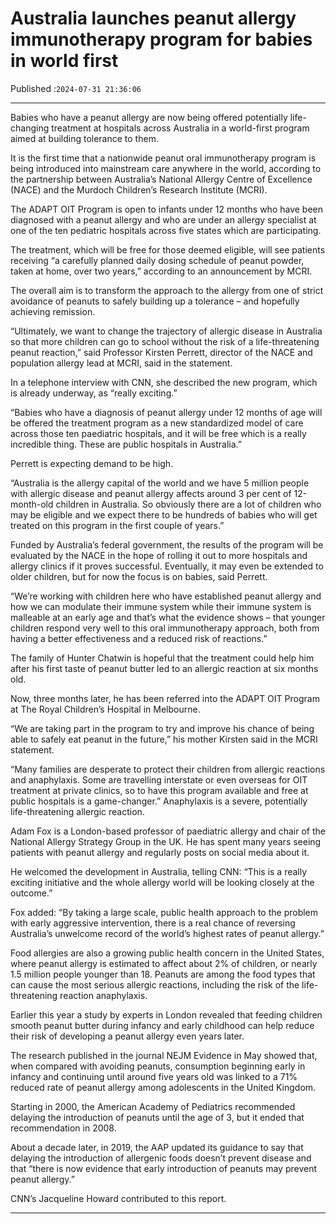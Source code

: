 # Australia launches peanut allergy immunotherapy program for babies in world first

Published :`2024-07-31 21:36:06`

---

Babies who have a peanut allergy are now being offered potentially life-changing treatment at hospitals across Australia in a world-first program aimed at building tolerance to them.

It is the first time that a nationwide peanut oral immunotherapy program is being introduced into mainstream care anywhere in the world, according to the partnership between Australia’s National Allergy Centre of Excellence (NACE) and the Murdoch Children’s Research Institute (MCRI).

The ADAPT OIT Program is open to infants under 12 months who have been diagnosed with a peanut allergy and who are under an allergy specialist at one of the ten pediatric hospitals across five states which are participating.

The treatment, which will be free for those deemed eligible, will see patients receiving “a carefully planned daily dosing schedule of peanut powder, taken at home, over two years,” according to an announcement by MCRI.

The overall aim is to transform the approach to the allergy from one of strict avoidance of peanuts to safely building up a tolerance – and hopefully achieving remission.

“Ultimately, we want to change the trajectory of allergic disease in Australia so that more children can go to school without the risk of a life-threatening peanut reaction,” said Professor Kirsten Perrett, director of the NACE and population allergy lead at MCRI, said in the statement.

In a telephone interview with CNN, she described the new program, which is already underway, as “really exciting.”

“Babies who have a diagnosis of peanut allergy under 12 months of age will be offered the treatment program as a new standardized model of care across those ten paediatric hospitals, and it will be free which is a really incredible thing. These are public hospitals in Australia.”

Perrett is expecting demand to be high.

“Australia is the allergy capital of the world and we have 5 million people with allergic disease and peanut allergy affects around 3 per cent of 12-month-old children in Australia. So obviously there are a lot of children who may be eligible and we expect there to be hundreds of babies who will get treated on this program in the first couple of years.”

Funded by Australia’s federal government, the results of the program will be evaluated by the NACE in the hope of rolling it out to more hospitals and allergy clinics if it proves successful. Eventually, it may even be extended to older children, but for now the focus is on babies, said Perrett.

“We’re working with children here who have established peanut allergy and how we can modulate their immune system while their immune system is malleable at an early age and that’s what the evidence shows – that younger children respond very well to this oral immunotherapy approach, both from having a better effectiveness and a reduced risk of reactions.”

The family of Hunter Chatwin is hopeful that the treatment could help him after his first taste of peanut butter led to an allergic reaction at six months old.

Now, three months later, he has been referred into the ADAPT OIT Program at The Royal Children’s Hospital in Melbourne.

“We are taking part in the program to try and improve his chance of being able to safely eat peanut in the future,” his mother Kirsten said in the MCRI statement.

“Many families are desperate to protect their children from allergic reactions and anaphylaxis. Some are travelling interstate or even overseas for OIT treatment at private clinics, so to have this program available and free at public hospitals is a game-changer.” Anaphylaxis is a severe, potentially life-threatening allergic reaction.

Adam Fox is a London-based professor of paediatric allergy and chair of the National Allergy Strategy Group in the UK. He has spent many years seeing patients with peanut allergy and regularly posts on social media about it.

He welcomed the development in Australia, telling CNN: “This is a really exciting initiative and the whole allergy world will be looking closely at the outcome.”

Fox added: “By taking a large scale, public health approach to the problem with early aggressive intervention, there is a real chance of reversing Australia’s unwelcome record of the world’s highest rates of peanut allergy.”

Food allergies are also a growing public health concern in the United States, where peanut allergy is estimated to affect about 2% of children, or nearly 1.5 million people younger than 18. Peanuts are among the food types that can cause the most serious allergic reactions, including the risk of the life-threatening reaction anaphylaxis.

Earlier this year a study by experts in London revealed that feeding children smooth peanut butter during infancy and early childhood can help reduce their risk of developing a peanut allergy even years later.

The research published in the journal NEJM Evidence in May showed that, when compared with avoiding peanuts, consumption beginning early in infancy and continuing until around five years old was linked to a 71% reduced rate of peanut allergy among adolescents in the United Kingdom.

Starting in 2000, the American Academy of Pediatrics recommended delaying the introduction of peanuts until the age of 3, but it ended that recommendation in 2008.

About a decade later, in 2019, the AAP updated its guidance to say that delaying the introduction of allergenic foods doesn’t prevent disease and that “there is now evidence that early introduction of peanuts may prevent peanut allergy.”

CNN’s Jacqueline Howard contributed to this report.

---

